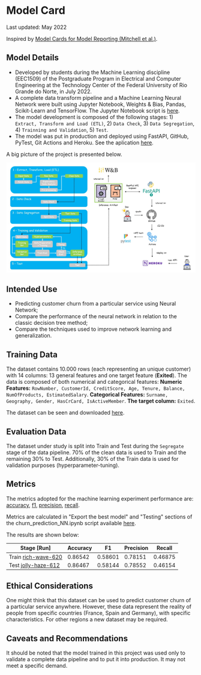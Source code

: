 # Model Card

Last updated: May 2022

Inspired by [Model Cards for Model Reporting (Mitchell et al.)](https://arxiv.org/abs/1810.03993).

## Model Details

* Developed by students during the Machine Learning discipline (EEC1509) of the Postgraduate Program in Electrical and Computer Engineering at the Technology Center of the Federal University of Rio Grande do Norte, in July 2022.
* A complete data transform pipeline and a Machine Learning Neural Network were built using Jupyter Notebook, Weights & Bias, Pandas, Scikit-Learn and TensorFlow. The Jupyter Notebook script is [here](https://github.com/jmacleal/customer_churn_prediction_nn/blob/main/source/ml_project/churn_prediction_NN.ipynb).
* The model development is composed of the following stages: 1) ``Extract, Transform and Load (ETL)``, 2) ``Data Check``, 3) ``Data Segregation``, 4) ``Trainning and Validation``, 5) ``Test``.
* The model was put in production and deployed using FastAPI, GitHub, PyTest, Git Actions and Heroku. See the aplication [here](https://customer--churn--prediction-nn.herokuapp.com/docs).

A big picture of the project is presented below.

<center><img width="800" src="../images/bigPicture.jpg"></center>

## Intended Use
* Predicting customer churn from a particular service using Neural Network;
* Compare the performance of the neural network in relation to the classic decision tree method;
* Compare the techniques used to improve network learning and generalization.

## Training Data
The dataset contains 10.000 rows (each representing an unique customer) with 14 columns: 13 general features and one target feature (**Exited**). The data is composed of both numerical and categorical features:
**Numeric Features:** ``RowNumber, CustomerId, CreditScore, Age, Tenure, Balance, NumOfProducts, EstimatedSalary``.
**Categorical Features:** ``Surname, Geography, Gender, HasCrCard, IsActiveMember``.
**The target column:** ``Exited``.

The dataset can be seen and downloaded [here](https://www.kaggle.com/datasets/aakash50897/churn-modellingcsv?resource=download).

## Evaluation Data
The dataset under study is split into Train and Test during the ``Segregate`` stage of the data pipeline. 70% of the clean data is used to Train and the remaining 30% to Test. Additionally, 30% of the Train data is used for validation purposes (hyperparameter-tuning).

## Metrics
The metrics adopted for the machine learning experiment performance are: [accuracy](https://scikit-learn.org/stable/modules/generated/sklearn.metrics.accuracy_score.html), [f1](https://scikit-learn.org/stable/modules/generated/sklearn.metrics.f1_score.html#sklearn.metrics.f1_score), [precision](https://scikit-learn.org/stable/modules/generated/sklearn.metrics.precision_score.html#sklearn.metrics.precision_score), [recall](https://scikit-learn.org/stable/modules/generated/sklearn.metrics.recall_score.html#sklearn.metrics.recall_score).

Metrics are calculated in "Export the best model" and "Testing" sections of the churn_prediction_NN.ipynb script available [here](https://github.com/jmacleal/customer_churn_prediction/blob/main/source/ml_project/churn_prediction_NN.ipynb).

The results are shown below:

 **Stage [Run]**                        | **Accuracy** | **F1**  | **Precision** | **Recall** |  
---------------------------------|--------------|---------|---------------|------------|
Train [rich-wave-620](https://wandb.ai/eec1509/churn_prediction_project_nn/runs/w4pstlma/overview?workspace=) | 0.86542      | 0.58601 | 0.78151       | 0.46875    |    
Test [jolly-haze-612](https://wandb.ai/eec1509/churn_prediction_project_nn/runs/pe1hh4cg/overview?workspace=user-macleal)  | 0.86467      | 0.58144 | 0.78552       | 0.46154    |


## Ethical Considerations
One might think that this dataset can be used to predict customer churn of a particular service anywhere. However, these data represent the reality of people from specific countries (France, Spain and Germany), with specific characteristics. For other regions a new dataset may be required.

## Caveats and Recommendations
It should be noted that the model trained in this project was used only to validate a complete data pipeline and to put it into production. It may not meet a specific demand.